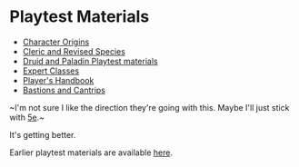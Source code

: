 # Playtest Materials

- [Character Origins](https://media.dndbeyond.com/compendium-images/one-dnd/character-origins/CSWCVV0M4B6vX6E1/UA2022-CharacterOrigins.pdf)
- [Cleric and Revised Species](https://media.dndbeyond.com/compendium-images/one-dnd/cleric-and-revised-species/tr8jAj5cc33uQixi/UA-2022-ClericandSpecies.pdf)
- [Druid and Paladin Playtest materials](images/UA-2023-DruidandPaladin.pdf)
- [Expert Classes](https://media.dndbeyond.com/compendium-images/one-dnd/expert-classes/kpx0MvyfBGHe0XKk/UA2022-Expert-Classes.pdf)
- [Player's Handbook](https://media.dndbeyond.com/compendium-images/ua/ph-playtest6/OJVW7QLuHjEFCCVs/UA-2023-PH-Playtest6.pdf)
- [Bastions and Cantrips](https://media.dndbeyond.com/compendium-images/ua/bastions-cantrips/BRF3GSu0nTfNu8p4/UA2023-BastionsCantrips.pdf)

~I'm not sure I like the direction they're going with this. Maybe I'll just stick with [5e](https://dnd5e.info).~

It's getting better.

Earlier playtest materials are available [here](https://dnd.wizards.com/articles/unearthed-arcana).

